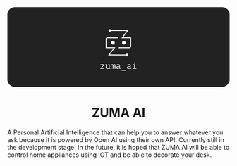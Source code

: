 <img src="zuma_ai_logo.png" alt="ZUMA AI LOGO">
<center><h1>ZUMA AI</h1></center>
A Personal Artificial Intelligence that can help you to answer whatever you ask because it is powered by Open AI using their own API.
Currently still in the development stage. In the future, it is hoped that ZUMA AI will be able to control home appliances using IOT and be able to decorate your desk.